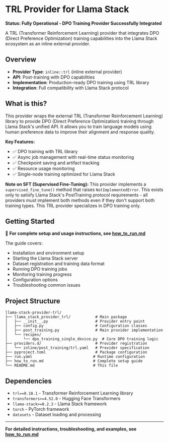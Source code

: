 # TRL Provider for Llama Stack

**Status: Fully Operational - DPO Training Provider Successfully Integrated**

A TRL (Transformer Reinforcement Learning) provider that integrates DPO (Direct Preference Optimization) training capabilities into the Llama Stack ecosystem as an inline external provider.

## Overview

- **Provider Type**: `inline::trl` (inline external provider)
- **API**: Post-training with DPO capabilities  
- **Implementation**: Production-ready DPO training using TRL library
- **Integration**: Full compatibility with Llama Stack protocol

## What is this?

This provider wraps the external TRL (Transformer Reinforcement Learning) library to provide DPO (Direct Preference Optimization) training through Llama Stack's unified API. It allows you to train language models using human preference data to improve their alignment and response quality.

**Key Features:**
- ✅ DPO training with TRL library
- ✅ Async job management with real-time status monitoring  
- ✅ Checkpoint saving and artifact tracking
- ✅ Resource usage monitoring
- ✅ Single-node training optimized for Llama Stack

**Note on SFT (Supervised Fine-Tuning):**
This provider implements a `supervised_fine_tune()` method that raises `NotImplementedError`. This exists only to satisfy Llama Stack's PostTraining protocol requirements - all providers must implement both methods even if they don't support both training types. This TRL provider specializes in DPO training only.

## Getting Started

📖 **For complete setup and usage instructions, see [how_to_run.md](how_to_run.md)**

The guide covers:
- Installation and environment setup
- Starting the Llama Stack server  
- Dataset registration and training data format
- Running DPO training jobs
- Monitoring training progress
- Configuration options
- Troubleshooting common issues

## Project Structure

```
llama-stack-provider-trl/
├── llama_stack_provider_trl/           # Main package
│   ├── __init__.py                     # Provider entry point
│   ├── config.py                       # Configuration classes  
│   ├── post_training.py                # Main provider implementation
│   └── recipes/
│       └── dpo_training_single_device.py  # Core DPO training logic
├── providers.d/                        # Provider registration
│   └── inline/post_training/trl.yaml   # Provider specification
├── pyproject.toml                      # Package configuration
├── run.yaml                           # Runtime configuration
├── how_to_run.md                      # Complete setup guide
└── README.md                          # This file
```

## Dependencies

- `trl==0.18.1` - Transformer Reinforcement Learning library
- `transformers>=4.52.0` - Hugging Face Transformers
- `llama-stack>=0.2.3` - Llama Stack framework
- `torch` - PyTorch framework
- `datasets` - Dataset loading and processing

---

**For detailed instructions, troubleshooting, and examples, see [how_to_run.md](how_to_run.md)** 